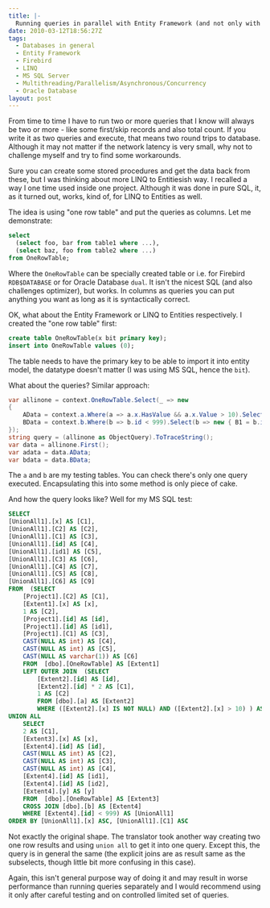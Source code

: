 ```yaml
---
title: |-
  Running queries in parallel with Entity Framework (and not only with it)
date: 2010-03-12T18:56:27Z
tags:
  - Databases in general
  - Entity Framework
  - Firebird
  - LINQ
  - MS SQL Server
  - Multithreading/Parallelism/Asynchronous/Concurrency
  - Oracle Database
layout: post
---
```

From time to time I have to run two or more queries that I know will always be two or more - like some first/skip records and also total count. If you write it as two queries and execute, that means two round trips to database. Although it may not matter if the network latency is very small, why not to challenge myself and try to find some workarounds.

Sure you can create some stored procedures and get the data back from these, but I was thinking about more LINQ to Entitiesish way. I recalled a way I one time used inside one project. Although it was done in pure SQL, it, as it turned out, works, kind of, for LINQ to Entities as well.

The idea is using "one row table" and put the queries as columns. Let me demonstrate:

```sql
select
  (select foo, bar from table1 where ...),
  (select baz, foo from table2 where ...)
from OneRowTable;
```

Where the `OneRowTable` can be specially created table or i.e. for Firebird `RDB$DATABASE` or for Oracle Database `dual`. It isn't the nicest SQL (and also challenges optimizer), but works. In columns as queries you can put anything you want as long as it is syntactically correct.

OK, what about the Entity Framework or LINQ to Entities respectively. I created the "one row table" first:

```sql
create table OneRowTable(x bit primary key);
insert into OneRowTable values (0);
```

The table needs to have the primary key to be able to import it into entity model, the datatype doesn't matter (I was using MS SQL, hence the `bit`).

What about the queries? Similar approach:

```csharp
var allinone = context.OneRowTable.Select(_ => new
{
	AData = context.a.Where(a => a.x.HasValue && a.x.Value > 10).Select(a => new { A1 = a.id, A2 = a.id * 2 }),
	BData = context.b.Where(b => b.id < 999).Select(b => new { B1 = b.id, B2 = b.y }),
});
string query = (allinone as ObjectQuery).ToTraceString();
var data = allinone.First();
var adata = data.AData;
var bdata = data.BData;
```

The `a` and `b` are my testing tables. You can check there's only one query executed. Encapsulating this into some method is only piece of cake.

And how the query looks like? Well for my MS SQL test:

```sql
SELECT
[UnionAll1].[x] AS [C1],
[UnionAll1].[C2] AS [C2],
[UnionAll1].[C1] AS [C3],
[UnionAll1].[id] AS [C4],
[UnionAll1].[id1] AS [C5],
[UnionAll1].[C3] AS [C6],
[UnionAll1].[C4] AS [C7],
[UnionAll1].[C5] AS [C8],
[UnionAll1].[C6] AS [C9]
FROM  (SELECT
	[Project1].[C2] AS [C1],
	[Extent1].[x] AS [x],
	1 AS [C2],
	[Project1].[id] AS [id],
	[Project1].[id] AS [id1],
	[Project1].[C1] AS [C3],
	CAST(NULL AS int) AS [C4],
	CAST(NULL AS int) AS [C5],
	CAST(NULL AS varchar(1)) AS [C6]
	FROM  [dbo].[OneRowTable] AS [Extent1]
	LEFT OUTER JOIN  (SELECT
		[Extent2].[id] AS [id],
		[Extent2].[id] * 2 AS [C1],
		1 AS [C2]
		FROM [dbo].[a] AS [Extent2]
		WHERE ([Extent2].[x] IS NOT NULL) AND ([Extent2].[x] > 10) ) AS [Project1] ON 1 = 1
UNION ALL
	SELECT
	2 AS [C1],
	[Extent3].[x] AS [x],
	[Extent4].[id] AS [id],
	CAST(NULL AS int) AS [C2],
	CAST(NULL AS int) AS [C3],
	CAST(NULL AS int) AS [C4],
	[Extent4].[id] AS [id1],
	[Extent4].[id] AS [id2],
	[Extent4].[y] AS [y]
	FROM  [dbo].[OneRowTable] AS [Extent3]
	CROSS JOIN [dbo].[b] AS [Extent4]
	WHERE [Extent4].[id] < 999) AS [UnionAll1]
ORDER BY [UnionAll1].[x] ASC, [UnionAll1].[C1] ASC
```

Not exactly the original shape. The translator took another way creating two one row results and using `union all` to get it into one query. Except this, the query is in general the same (the explicit joins are as result same as the subselects, though little bit more confusing in this case).

Again, this isn't general purpose way of doing it and may result in worse performance than running queries separately and I would recommend using it only after careful testing and on controlled limited set of queries.